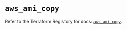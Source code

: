 # `aws_ami_copy`

Refer to the Terraform Registory for docs: [`aws_ami_copy`](https://registry.terraform.io/providers/hashicorp/aws/5.24.0/docs/resources/ami_copy).
